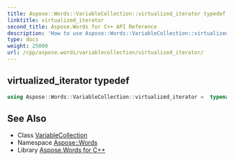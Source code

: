 ```yaml
---
title: Aspose::Words::VariableCollection::virtualized_iterator typedef
linktitle: virtualized_iterator
second_title: Aspose.Words for C++ API Reference
description: 'How to use Aspose::Words::VariableCollection::virtualized_iterator typedef of Aspose::Words::VariableCollection class in C++.'
type: docs
weight: 25000
url: /cpp/aspose.words/variablecollection/virtualized_iterator/
---
```

## virtualized_iterator typedef




```cpp
using Aspose::Words::VariableCollection::virtualized_iterator =  typename iterator_holder_type::virtualized_iterator
```

## See Also

* Class [VariableCollection](../)
* Namespace [Aspose::Words](../../)
* Library [Aspose.Words for C++](../../../)
